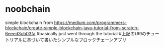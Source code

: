 # noobchain
simple blockchain from https://medium.com/programmers-blockchain/create-simple-blockchain-java-tutorial-from-scratch-6eeed3cb03fa
#basically just went through the tutorial
#上記のURIのチュートリアルに基づいて書いたシンプルなブロックチェーンアプリ
